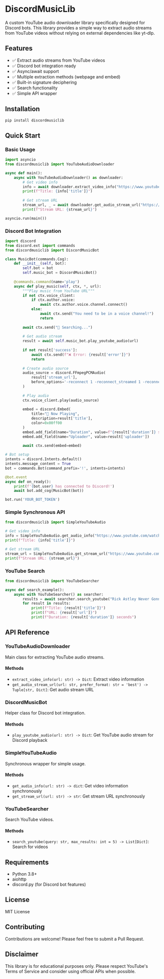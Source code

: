 
# DiscordMusicLib

A custom YouTube audio downloader library specifically designed for Discord bots. This library provides a simple way to extract audio streams from YouTube videos without relying on external dependencies like yt-dlp.

## Features

- ✅ Extract audio streams from YouTube videos
- ✅ Discord bot integration ready
- ✅ Async/await support
- ✅ Multiple extraction methods (webpage and embed)
- ✅ Built-in signature deciphering
- ✅ Search functionality
- ✅ Simple API wrapper

## Installation

```bash
pip install discordmusiclib
```

## Quick Start

### Basic Usage

```python
import asyncio
from discordmusiclib import YouTubeAudioDownloader

async def main():
    async with YouTubeAudioDownloader() as downloader:
        # Get video info
        info = await downloader.extract_video_info("https://www.youtube.com/watch?v=dQw4w9WgXcQ")
        print(f"Title: {info['title']}")
        
        # Get stream URL
        stream_url, _ = await downloader.get_audio_stream_url("https://www.youtube.com/watch?v=dQw4w9WgXcQ")
        print(f"Stream URL: {stream_url}")

asyncio.run(main())
```

### Discord Bot Integration

```python
import discord
from discord.ext import commands
from discordmusiclib import DiscordMusicBot

class MusicBot(commands.Cog):
    def __init__(self, bot):
        self.bot = bot
        self.music_bot = DiscordMusicBot()
    
    @commands.command(name='play')
    async def play_music(self, ctx, *, url):
        """Play music from YouTube URL"""
        if not ctx.voice_client:
            if ctx.author.voice:
                await ctx.author.voice.channel.connect()
            else:
                await ctx.send("You need to be in a voice channel!")
                return
        
        await ctx.send("🎵 Searching...")
        
        # Get audio stream
        result = await self.music_bot.play_youtube_audio(url)
        
        if not result['success']:
            await ctx.send(f"❌ Error: {result['error']}")
            return
        
        # Create audio source
        audio_source = discord.FFmpegPCMAudio(
            result['stream_url'],
            before_options='-reconnect 1 -reconnect_streamed 1 -reconnect_delay_max 5'
        )
        
        # Play audio
        ctx.voice_client.play(audio_source)
        
        embed = discord.Embed(
            title="🎵 Now Playing",
            description=result['title'],
            color=0x00ff00
        )
        embed.add_field(name="Duration", value=f"{result['duration']} seconds")
        embed.add_field(name="Uploader", value=result['uploader'])
        
        await ctx.send(embed=embed)

# Bot setup
intents = discord.Intents.default()
intents.message_content = True
bot = commands.Bot(command_prefix='!', intents=intents)

@bot.event
async def on_ready():
    print(f'{bot.user} has connected to Discord!')
    await bot.add_cog(MusicBot(bot))

bot.run('YOUR_BOT_TOKEN')
```

### Simple Synchronous API

```python
from discordmusiclib import SimpleYouTubeAudio

# Get video info
info = SimpleYouTubeAudio.get_audio_info("https://www.youtube.com/watch?v=dQw4w9WgXcQ")
print(f"Title: {info['title']}")

# Get stream URL
stream_url = SimpleYouTubeAudio.get_stream_url("https://www.youtube.com/watch?v=dQw4w9WgXcQ")
print(f"Stream URL: {stream_url}")
```

### YouTube Search

```python
from discordmusiclib import YouTubeSearcher

async def search_example():
    async with YouTubeSearcher() as searcher:
        results = await searcher.search_youtube("Rick Astley Never Gonna Give You Up")
        for result in results:
            print(f"Title: {result['title']}")
            print(f"URL: {result['url']}")
            print(f"Duration: {result['duration']} seconds")
```

## API Reference

### YouTubeAudioDownloader

Main class for extracting YouTube audio streams.

#### Methods

- `extract_video_info(url: str) -> Dict`: Extract video information
- `get_audio_stream_url(url: str, prefer_format: str = 'best') -> Tuple[str, Dict]`: Get audio stream URL

### DiscordMusicBot

Helper class for Discord bot integration.

#### Methods

- `play_youtube_audio(url: str) -> Dict`: Get YouTube audio stream for Discord playback

### SimpleYouTubeAudio

Synchronous wrapper for simple usage.

#### Methods

- `get_audio_info(url: str) -> dict`: Get video information synchronously
- `get_stream_url(url: str) -> str`: Get stream URL synchronously

### YouTubeSearcher

Search YouTube videos.

#### Methods

- `search_youtube(query: str, max_results: int = 5) -> List[Dict]`: Search for videos

## Requirements

- Python 3.8+
- aiohttp
- discord.py (for Discord bot features)

## License

MIT License

## Contributing

Contributions are welcome! Please feel free to submit a Pull Request.

## Disclaimer

This library is for educational purposes only. Please respect YouTube's Terms of Service and consider using official APIs when possible.
